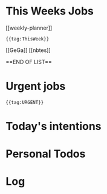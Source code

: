 # This Weeks Jobs

[[weekly-planner]]

```expander
{{tag:ThisWeek}}
```
[[GeGa]]
[[nbtes]]

==END OF LIST==

# Urgent jobs

```expander
{{tag:URGENT}}
```


# Today's intentions

# Personal Todos

# Log



